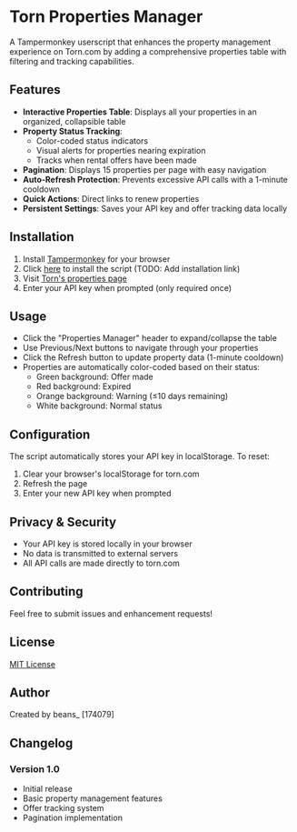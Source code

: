 # Torn Properties Manager

A Tampermonkey userscript that enhances the property management experience on Torn.com by adding a comprehensive properties table with filtering and tracking capabilities.

## Features

- **Interactive Properties Table**: Displays all your properties in an organized, collapsible table
- **Property Status Tracking**: 
  - Color-coded status indicators
  - Visual alerts for properties nearing expiration
  - Tracks when rental offers have been made
- **Pagination**: Displays 15 properties per page with easy navigation
- **Auto-Refresh Protection**: Prevents excessive API calls with a 1-minute cooldown
- **Quick Actions**: Direct links to renew properties
- **Persistent Settings**: Saves your API key and offer tracking data locally

## Installation

1. Install [Tampermonkey](https://www.tampermonkey.net/) for your browser
2. Click [here](#) to install the script (TODO: Add installation link)
3. Visit [Torn's properties page](https://www.torn.com/properties.php)
4. Enter your API key when prompted (only required once)

## Usage

- Click the "Properties Manager" header to expand/collapse the table
- Use Previous/Next buttons to navigate through your properties
- Click the Refresh button to update property data (1-minute cooldown)
- Properties are automatically color-coded based on their status:
  - Green background: Offer made
  - Red background: Expired
  - Orange background: Warning (≤10 days remaining)
  - White background: Normal status

## Configuration

The script automatically stores your API key in localStorage. To reset:
1. Clear your browser's localStorage for torn.com
2. Refresh the page
3. Enter your new API key when prompted

## Privacy & Security

- Your API key is stored locally in your browser
- No data is transmitted to external servers
- All API calls are made directly to torn.com

## Contributing

Feel free to submit issues and enhancement requests!

## License

[MIT License](LICENSE)

## Author

Created by beans_ [174079]

## Changelog

### Version 1.0
- Initial release
- Basic property management features
- Offer tracking system
- Pagination implementation
